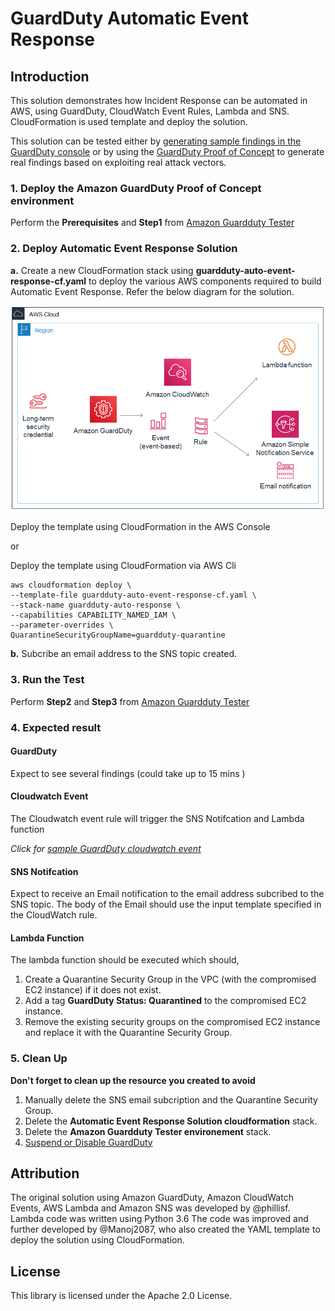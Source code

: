 # GuardDuty Automatic Event Response

## Introduction
This solution demonstrates how Incident Response can be automated in AWS, using GuardDuty, CloudWatch Event Rules, Lambda and SNS. CloudFormation is used template and deploy the solution.

This solution can be tested either by [generating sample findings in the GuardDuty console](https://docs.aws.amazon.com/guardduty/latest/ug/guardduty_findings.html#guardduty_sample-findings) or by using the [GuardDuty Proof of Concept](https://docs.aws.amazon.com/guardduty/latest/ug/guardduty_findings.html#guardduty_findings-scripts) to generate real findings based on exploiting real attack vectors.

### 1. Deploy the Amazon GuardDuty Proof of Concept environment

Perform the **Prerequisites** and **Step1** from [Amazon Guardduty Tester](https://github.com/awslabs/amazon-guardduty-tester)

### 2. Deploy Automatic Event Response Solution

**a.** Create a new CloudFormation stack using **guardduty-auto-event-response-cf.yaml** to 
deploy the various AWS components required to build Automatic Event Response. Refer
the below diagram for the solution.

![Automatic Event Response Solution](docs/guardduty-auto-event-response-solution.png)

Deploy the template using CloudFormation in the AWS Console

or

Deploy the template using CloudFormation via AWS Cli
```
aws cloudformation deploy \
--template-file guardduty-auto-event-response-cf.yaml \
--stack-name guardduty-auto-response \
--capabilities CAPABILITY_NAMED_IAM \
--parameter-overrides \
QuarantineSecurityGroupName=guardduty-quarantine
```

**b.** Subcribe an email address to the SNS topic created.

### 3. Run the Test

Perform **Step2** and **Step3** from [Amazon Guardduty Tester](https://github.com/awslabs/amazon-guardduty-tester) 

### 4. Expected result

#### GuardDuty
Expect to see several findings (could take up to 15 mins )

#### Cloudwatch Event
The Cloudwatch event rule will trigger the SNS Notifcation and Lambda function

*Click for [sample GuardDuty cloudwatch event](docs/guardduty-cloudwatch-event-sample.json)*

#### SNS Notifcation
Expect to receive an Email notification to the email address subcribed to the SNS topic.
The body of the Email should use the input template specified in the CloudWatch rule.

#### Lambda Function
The lambda function should be executed which should,
1.  Create a Quarantine Security Group in the VPC (with the compromised EC2 instance) if it does not exist.
2.  Add a tag **GuardDuty Status: Quarantined** to the compromised EC2 instance.
3.  Remove the existing security groups on the compromised EC2 instance and replace it with the Quarantine Security Group.

### 5. Clean Up

**Don't forget to clean up the resource you created to avoid**
1. Manually delete the SNS email subcription and the Quarantine Security Group.
2. Delete the **Automatic Event Response Solution cloudformation** stack.
3. Delete the **Amazon Guardduty Tester environement** stack.
4. [Suspend or Disable GuardDuty](https://docs.aws.amazon.com/guardduty/latest/ug/guardduty_suspend-disable.html)

## Attribution
The original solution using Amazon GuardDuty, Amazon CloudWatch Events, AWS Lambda and Amazon SNS was developed by @phillisf. Lambda code was written using Python 3.6  The code was improved and further developed by @Manoj2087, who also created the YAML template to deploy the solution using CloudFormation.

## License

This library is licensed under the Apache 2.0 License. 
